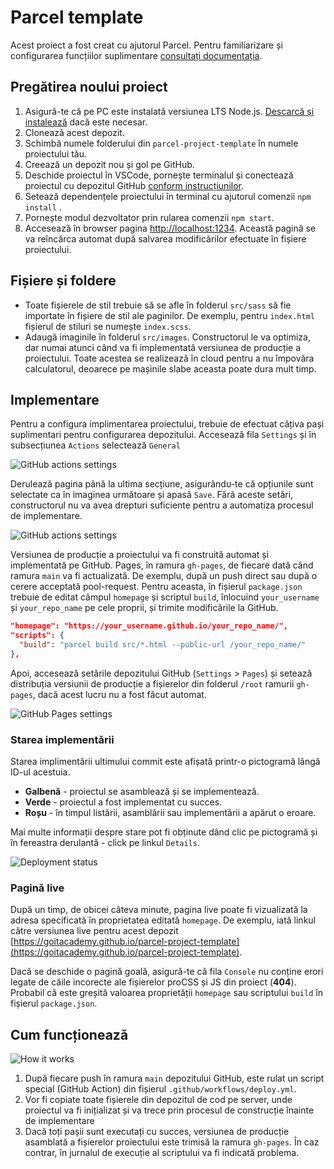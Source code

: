 # Parcel template

Acest proiect a fost creat cu ajutorul Parcel. Pentru familiarizare și
configurarea funcțiilor suplimentare
[consultați documentația](https://parceljs.org/).

## Pregătirea noului proiect

1. Asigură-te că pe PC este instalată versiunea LTS Node.js.
   [Descarcă și instalează](https://nodejs.org/en/) dacă este necesar.
2. Clonează acest depozit.
3. Schimbă numele folderului din `parcel-project-template` în numele proiectului
   tău.
4. Creează un depozit nou și gol pe GitHub.
5. Deschide proiectul în VSCode, pornește terminalul și conectează proiectul cu
   depozitul GitHub
   [conform instrucțiunilor](https://docs.github.com/en/get-started/getting-started-with-git/managing-remote-repositories#changing-a-remote-repositorys-url).
6. Setează dependențele proiectului în terminal cu ajutorul comenzii
   `npm install` .
7. Pornește modul dezvoltator prin rularea comenzii `npm start`.
8. Accesează în browser pagina [http://localhost:1234](http://localhost:1234).
   Această pagină se va reîncărca automat după salvarea modificărilor efectuate
   în fișiere proiectului.

## Fișiere și foldere

- Toate fișierele de stil trebuie să se afle în folderul `src/sass` să fie
  importate în fișiere de stil ale paginilor. De exemplu, pentru `index.html`
  fișierul de stiluri se numește `index.scss`.
- Adaugă imaginile în folderul `src/images`. Constructorul le va optimiza, dar
  numai atunci când va fi implementată versiunea de producție a proiectului.
  Toate acestea se realizează în cloud pentru a nu împovăra calculatorul,
  deoarece pe mașinile slabe aceasta poate dura mult timp.

## Implementare

Pentru a configura implimentarea proiectului, trebuie de efectuat câțiva pași
suplimentari pentru configurarea depozitului. Accesează fila `Settings` și în
subsecțiunea `Actions` selectează `General`

![GitHub actions settings](./assets/actions-config-step-1.png)

Derulează pagina până la ultima secțiune, asigurându-te că opțiunile sunt
selectate ca în imaginea următoare și apasă `Save`. Fără aceste setări,
constructorul nu va avea drepturi suficiente pentru a automatiza procesul de
implementare.

![GitHub actions settings](./assets/actions-config-step-2.png)

Versiunea de producție a proiectului va fi construită automat și implementată pe
GitHub. Pages, în ramura `gh-pages`, de fiecare dată când ramura `main` va fi
actualizată. De exemplu, după un push direct sau după o cerere acceptată
pool-request. Pentru aceasta, în fișierul `package.json` trebuie de editat
câmpul `homepage` și scriptul `build`, înlocuind `your_username` și
`your_repo_name` pe cele proprii, și trimite modificările la GitHub.

```json
"homepage": "https://your_username.github.io/your_repo_name/",
"scripts": {
  "build": "parcel build src/*.html --public-url /your_repo_name/"
},
```

Apoi, accesează setările depozitului GitHub (`Settings` > `Pages`) și setează
distribuția versiunii de producție a fișierelor din folderul `/root` ramurii
`gh-pages`, dacă acest lucru nu a fost făcut automat.

![GitHub Pages settings](./assets/repo-settings.png)

### Starea implementării

Starea implimentării ultimului commit este afișată printr-o pictogramă lângă
ID-ul acestuia.

- **Galbenă** - proiectul se asamblează și se implementează.
- **Verde** - proiectul a fost implementat cu succes.
- **Roșu** - în timpul listării, asamblării sau implementării a apărut o eroare.

Mai multe informații despre stare pot fi obținute dând clic pe pictogramă și în
fereastra derulantă - click pe linkul `Details`.

![Deployment status](./assets/status.png)

### Pagină live

După un timp, de obicei câteva minute, pagina live poate fi vizualizată la
adresa specificată în proprietatea editată `homepage`. De exemplu, iată linkul
către versiunea live pentru acest depozit
[https://goitacademy.github.io/parcel-project-template](https://goitacademy.github.io/parcel-project-template).

Dacă se deschide o pagină goală, asigură-te că fila `Console` nu conține erori
legate de căile incorecte ale fișierelor proCSS și JS din proiect (**404**).
Probabil că este greșită valoarea proprietății `homepage` sau scriptului `build`
în fișierul `package.json`.

## Cum funcționează

![How it works](./assets/how-it-works.png)

1. După fiecare push în ramura `main` depozitului GitHub, este rulat un script
   special (GitHub Action) din fișierul `.github/workflows/deploy.yml`.
2. Vor fi copiate toate fișierele din depozitul de cod pe server, unde proiectul
   va fi inițializat și va trece prin procesul de construcție înainte de
   implementare
3. Dacă toți pașii sunt executați cu succes, versiunea de producție asamblată a
   fișierelor proiectului este trimisă la ramura `gh-pages`. În caz contrar, în
   jurnalul de execuție al scriptului va fi indicată problema.
